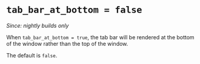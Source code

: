 # `tab_bar_at_bottom = false`

*Since: nightly builds only*

When `tab_bar_at_bottom = true`, the tab bar will be rendered at the bottom of
the window rather than the top of the window.

The default is `false`.

